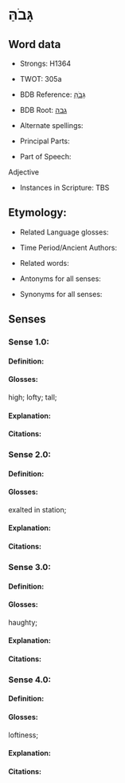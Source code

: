# גָּבֹהַּ

<!-- Status: S2="NeedsEdits" -->
<!-- Lexica used for edits:   -->

## Word data

* Strongs: H1364

* TWOT: 305a

* BDB Reference: [גָּבֹהַּ](rc://en/bdb/dict/c.ah.ab)

* BDB Root: [גבה](rc://en/bdb/dict/c.ah.aa)

* Alternate spellings:

* Principal Parts:

* Part of Speech:

Adjective

* Instances in Scripture: TBS

## Etymology:

* Related Language glosses:

* Time Period/Ancient Authors:

* Related words:

* Antonyms for all senses:

* Synonyms for all senses:

## Senses

### Sense 1.0:

#### Definition:

#### Glosses:

high; lofty; tall; 

#### Explanation:

#### Citations:



### Sense 2.0:

#### Definition:

#### Glosses:

exalted in station; 

#### Explanation:

#### Citations:



### Sense 3.0:

#### Definition:

#### Glosses:

haughty; 

#### Explanation:

#### Citations:



### Sense 4.0:

#### Definition:

#### Glosses:

loftiness; 

#### Explanation:

#### Citations:



